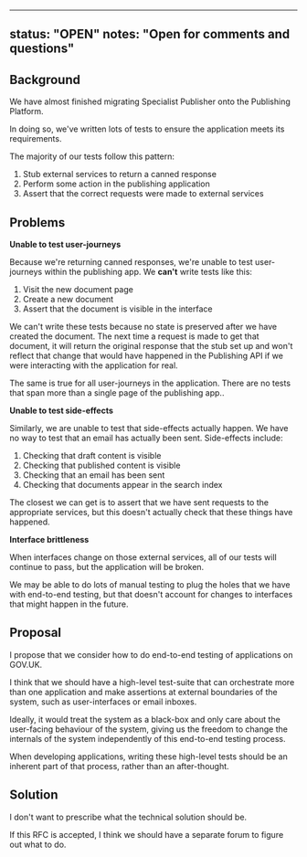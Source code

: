 &nbsp;

&nbsp;

---
status: "OPEN"
notes: "Open for comments and questions"
---

## Background

We have almost finished migrating Specialist Publisher onto the Publishing Platform.

In doing so, we've written lots of tests to ensure the application meets its requirements.

The majority of our tests follow this pattern:

1. Stub external services to return a canned response
2. Perform some action in the publishing application
3. Assert that the correct requests were made to external services

## Problems

**Unable to test user-journeys**

Because we're returning canned responses, we're unable to test user-journeys within the publishing app. We **can't** write tests like this:

1. Visit the new document page
2. Create a new document
3. Assert that the document is visible in the interface

We can't write these tests because no state is preserved after we have created the document. The next time a request is made to get that document, it will return the original response that the stub set up and won't reflect that change that would have happened in the Publishing API if we were interacting with the application for real.

The same is true for all user-journeys in the application. There are no tests that span more than a single page of the publishing app..

**Unable to test side-effects**

Similarly, we are unable to test that side-effects actually happen. We have no way to test that an email has actually been sent. Side-effects include:

1. Checking that draft content is visible
2. Checking that published content is visible
3. Checking that an email has been sent
4. Checking that documents appear in the search index

The closest we can get is to assert that we have sent requests to the appropriate services, but this doesn't actually check that these things have happened.

**Interface brittleness**

When interfaces change on those external services, all of our tests will continue to pass, but the application will be broken.

We may be able to do lots of manual testing to plug the holes that we have with end-to-end testing, but that doesn't account for changes to interfaces that might happen in the future.

## Proposal

I propose that we consider how to do end-to-end testing of applications on GOV.UK.

I think that we should have a high-level test-suite that can orchestrate more than one application and make assertions at external boundaries of the system, such as user-interfaces or email inboxes.

Ideally, it would treat the system as a black-box and only care about the user-facing behaviour of the system, giving us the freedom to change the internals of the system independently of this end-to-end testing process.

When developing applications, writing these high-level tests should be an inherent part of that process, rather than an after-thought.

## Solution

I don't want to prescribe what the technical solution should be.

If this RFC is accepted, I think we should have a separate forum to figure out what to do.

&nbsp;

&nbsp;

